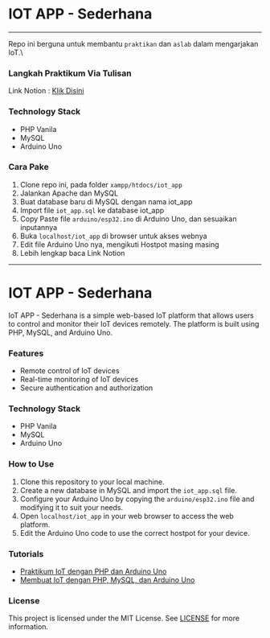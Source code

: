 # IOT APP - Sederhana

---

Repo ini berguna untuk membantu `praktikan` dan `aslab` dalam mengarjakan IoT.\

### Langkah Praktikum Via Tulisan

Link Notion : [Klik Disini](https://www.notion.so/Modul-Prak-IoT-Web-Service-by-API-29750fec77e880a1bb22eb5f43fe7fcc?source=copy_link)

### Technology Stack

- PHP Vanila
- MySQL
- Arduino Uno

### Cara Pake

1. Clone repo ini, pada folder `xampp/htdocs/iot_app`
2. Jalankan Apache dan MySQL
3. Buat database baru di MySQL dengan nama iot_app
4. Import file `iot_app.sql` ke database iot_app
5. Copy Paste file `arduino/esp32.ino` di Arduino Uno, dan sesuaikan inputannya
6. Buka `localhost/iot_app` di browser untuk akses webnya
7. Edit file Arduino Uno nya, mengikuti Hostpot masing masing
8. Lebih lengkap baca Link Notion

---
# IOT APP - Sederhana

IoT APP - Sederhana is a simple web-based IoT platform that allows users to control and monitor their IoT devices remotely. The platform is built using PHP, MySQL, and Arduino Uno.

### Features

* Remote control of IoT devices
* Real-time monitoring of IoT devices
* Secure authentication and authorization

### Technology Stack

* PHP Vanila
* MySQL
* Arduino Uno

### How to Use

1. Clone this repository to your local machine.
2. Create a new database in MySQL and import the `iot_app.sql` file.
3. Configure your Arduino Uno by copying the `arduino/esp32.ino` file and modifying it to suit your needs.
4. Open `localhost/iot_app` in your web browser to access the web platform.
5. Edit the Arduino Uno code to use the correct hostpot for your device.

### Tutorials

* [Praktikum IoT dengan PHP dan Arduino Uno](https://www.notion.so/Modul-Prak-IoT-Web-Service-by-API-29750fec77e880a1bb22eb5f43fe7fcc?source=copy_link)
* [Membuat IoT dengan PHP, MySQL, dan Arduino Uno](https://www.notion.so/Modul-Prak-IoT-Web-Service-by-API-29750fec77e880a1bb22eb5f43fe7fcc?source=copy_link)

### License

This project is licensed under the MIT License. See [LICENSE](LICENSE) for more information.


